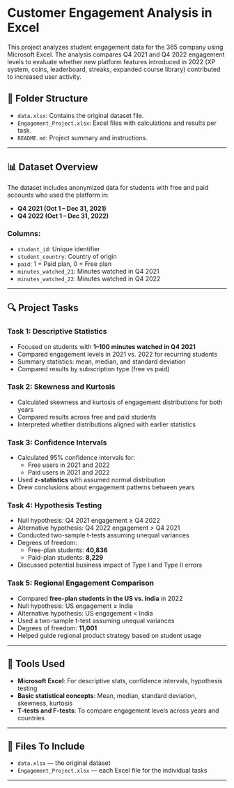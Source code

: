 # Customer Engagement Analysis in Excel

This project analyzes student engagement data for the 365 company using Microsoft Excel. The analysis compares Q4 2021 and Q4 2022 engagement levels to evaluate whether new platform features introduced in 2022 (XP system, coins, leaderboard, streaks, expanded course library) contributed to increased user activity.

## 📁 Folder Structure

- `data.xlsx`: Contains the original dataset file.
- `Engagement_Project.xlsx`: Excel files with calculations and results per task.
- `README.md`: Project summary and instructions.

---

## 📊 Dataset Overview

The dataset includes anonymized data for students with free and paid accounts who used the platform in:
- **Q4 2021 (Oct 1 – Dec 31, 2021)**
- **Q4 2022 (Oct 1 – Dec 31, 2022)**

### Columns:
- `student_id`: Unique identifier
- `student_country`: Country of origin
- `paid`: 1 = Paid plan, 0 = Free plan
- `minutes_watched_21`: Minutes watched in Q4 2021
- `minutes_watched_22`: Minutes watched in Q4 2022

---

## 🔍 Project Tasks

### Task 1: Descriptive Statistics
- Focused on students with **1–100 minutes watched in Q4 2021**
- Compared engagement levels in 2021 vs. 2022 for recurring students
- Summary statistics: mean, median, and standard deviation
- Compared results by subscription type (free vs paid)

### Task 2: Skewness and Kurtosis
- Calculated skewness and kurtosis of engagement distributions for both years
- Compared results across free and paid students
- Interpreted whether distributions aligned with earlier statistics

### Task 3: Confidence Intervals
- Calculated 95% confidence intervals for:
  - Free users in 2021 and 2022
  - Paid users in 2021 and 2022
- Used **z-statistics** with assumed normal distribution
- Drew conclusions about engagement patterns between years

### Task 4: Hypothesis Testing
- Null hypothesis: Q4 2021 engagement ≥ Q4 2022
- Alternative hypothesis: Q4 2022 engagement > Q4 2021
- Conducted two-sample t-tests assuming unequal variances
- Degrees of freedom:
  - Free-plan students: **40,836**
  - Paid-plan students: **8,229**
- Discussed potential business impact of Type I and Type II errors

### Task 5: Regional Engagement Comparison
- Compared **free-plan students in the US vs. India** in 2022
- Null hypothesis: US engagement ≥ India
- Alternative hypothesis: US engagement < India
- Used a two-sample t-test assuming unequal variances
- Degrees of freedom: **11,001**
- Helped guide regional product strategy based on student usage

---

## 🧰 Tools Used

- **Microsoft Excel**: For descriptive stats, confidence intervals, hypothesis testing
- **Basic statistical concepts**: Mean, median, standard deviation, skewness, kurtosis
- **T-tests and F-tests**: To compare engagement levels across years and countries

---

## 📎 Files To Include

- `data.xlsx` — the original dataset
- `Engagement_Project.xlsx` — each Excel file for the individual tasks

---

